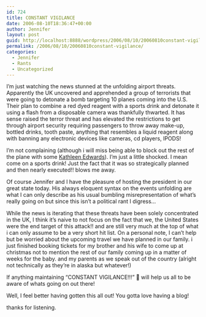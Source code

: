 ```yaml
---
id: 724
title: CONSTANT VIGILANCE
date: 2006-08-10T18:36:47+00:00
author: Jennifer
layout: post
guid: http://localhost:8888/wordpress/2006/08/10/20060810constant-vigilance/
permalink: /2006/08/10/20060810constant-vigilance/
categories:
  - Jennifer
  - Rants
  - Uncategorized
---
```

I&#8217;m just watching the news stunned at the unfolding airport threats. Apparently the UK uncovered and apprehended a group of terrorists that were going to detonate a bomb targeting 10 planes coming into the U.S. Their plan to combine a red dyed reagent with a sports drink and detonate it using a flash from a disposable camera was thankfully thwarted. It has sense raised the terror threat and has elevated the restrictions to get through airport security requiring passengers to throw away make-up, bottled drinks, tooth paste, anything that resembles a liquid reagent along with banning any electronic devices like cameras, cd players, IPODS!
  
I&#8217;m not complaining (although i will miss being able to block out the rest of the plane with some  [Kathleen Edwards](http://www.kathleenedwards.com/)). I&#8217;m just a little shocked. I mean come on a sports drink! Just the fact that it was so strategically planned and then nearly executed!! blows me away.

Of course Jennifer and I have the pleasure of hosting the president in our great state today. His always eloquent syntax on the events unfolding are what I can only describe as his usual bumbling misrepresentation of what&#8217;s really going on but since this isn&#8217;t a political rant I digress&#8230;

While the news is iterating that these threats have been solely concentrated in the UK, I think it&#8217;s naive to not focus on the fact that we, the United States were the end target of this attack!! and are still very much at the top of what i can only assume to be a very short hit list. On a personal note, I can&#8217;t help but be worried about the upcoming travel we have planned in our family. i just finished booking tickets for my brother and his wife to come up at christmas not to mention the rest of our family coming up in a matter of weeks for the baby. and my parents as we speak out of the country (alright not technically as they&#8217;re in alaska but whatever!)

If anything maintaining &#8220;CONSTANT VIGILANCE!!!&#8221; 🙂 will help us all to be aware of whats going on out there!

Well, I feel better having gotten this all out! You gotta love having a blog!
  
thanks for listening.